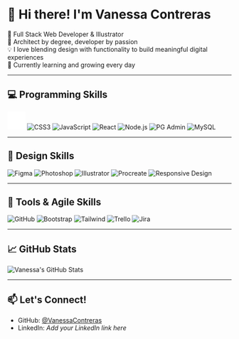# 👋 Hi there! I'm Vanessa Contreras

🎨 Full Stack Web Developer & Illustrator  
📐 Architect by degree, developer by passion  
💡 I love blending design with functionality to build meaningful digital experiences  
🌱 Currently learning and growing every day  

---

## 💻 Programming Skills

<p align="left">
  <img src="https://github.com/vn-core/vn-core/blob/main/assets/img/html5.png" alt="HTML5" width="40" height="40"/>
  <img src="https://cdn.jsdelivr.net/gh/devicons/devicon/icons/css3/css3-original.svg" alt="CSS3" width="40" height="40"/>
  <img src="https://cdn.jsdelivr.net/gh/devicons/devicon/icons/javascript/javascript-original.svg" alt="JavaScript" width="40" height="40"/>
  <img src="https://cdn.jsdelivr.net/gh/devicons/devicon/icons/react/react-original.svg" alt="React" width="40" height="40"/>
  <img src="https://cdn.jsdelivr.net/gh/devicons/devicon/icons/nodejs/nodejs-original.svg" alt="Node.js" width="40" height="40"/>
  <img src="https://img.icons8.com/color/48/000000/pgadmin.png" alt="PG Admin" width="40" height="40"/>
  <img src="https://cdn.jsdelivr.net/gh/devicons/devicon/icons/mysql/mysql-original.svg" alt="MySQL" width="40" height="40"/>
</p>

---

## 🎨 Design Skills

<p align="left">
  <img src="https://img.icons8.com/fluency/48/figma.png" alt="Figma" width="40" height="40"/>
  <img src="https://cdn.jsdelivr.net/gh/devicons/devicon/icons/photoshop/photoshop-plain.svg" alt="Photoshop" width="40" height="40"/>
  <img src="https://cdn.jsdelivr.net/gh/devicons/devicon/icons/illustrator/illustrator-plain.svg" alt="Illustrator" width="40" height="40"/>
  <img src="https://img.icons8.com/ios-filled/50/procreate.png" alt="Procreate" width="40" height="40"/>
  <img src="https://img.icons8.com/ios/50/responsive.png" alt="Responsive Design" width="40" height="40"/>
</p>

---

## 🧰 Tools & Agile Skills

<p align="left">
  <img src="https://cdn.jsdelivr.net/gh/devicons/devicon/icons/github/github-original.svg" alt="GitHub" width="40" height="40"/>
  <img src="https://cdn.jsdelivr.net/gh/devicons/devicon/icons/bootstrap/bootstrap-original.svg" alt="Bootstrap" width="40" height="40"/>
  <img src="https://cdn.jsdelivr.net/gh/devicons/devicon/icons/tailwindcss/tailwindcss-plain.svg" alt="Tailwind" width="40" height="40"/>
  <img src="https://img.icons8.com/color/48/trello.png" alt="Trello" width="40" height="40"/>
  <img src="https://img.icons8.com/color/48/jira.png" alt="Jira" width="40" height="40"/>
</p>

---

## 📈 GitHub Stats

![Vanessa's GitHub Stats](https://github-readme-stats.vercel.app/api?username=VanessaContreras&show_icons=true&theme=radical)

---

## 📫 Let's Connect!

- GitHub: [@VanessaContreras](https://github.com/VanessaContreras)
- LinkedIn: *Add your LinkedIn link here*



<!--
**vn-core/vn-core** is a ✨ _special_ ✨ repository because its `README.md` (this file) appears on your GitHub profile.

Here are some ideas to get you started:

- 🔭 I’m currently working on ...
- 🌱 I’m currently learning ...
- 👯 I’m looking to collaborate on ...
- 🤔 I’m looking for help with ...
- 💬 Ask me about ...
- 📫 How to reach me: ...
- 😄 Pronouns: ...
- ⚡ Fun fact: ...
-->
